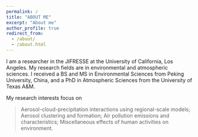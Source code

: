 ```yaml
---
permalink: /
title: "ABOUT ME"
excerpt: "About me"
author_profile: true
redirect_from: 
  - /about/
  - /about.html
---
```


I am a researcher in the JIFRESSE at the University of California, Los Angeles. My research fields are in environmental and atmospheric sciences. I received a BS and MS in Environmental Sciences from Peking University, China, and a PhD in Atmospheric Sciences from the University of Texas A&M.

My research interests focus on 
>Aerosol-cloud-precipitation interactions using regional-scale models;
>Aerosol clustering and formation;
>Air pollution emissions and characteristics;
>Miscellaneous effects of human activities on environment.
